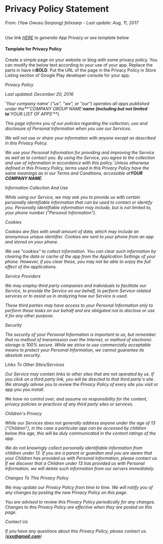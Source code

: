 # Privacy Policy Statement

###### From: \(Yaw Owusu Sarpong\) felixsarp - Last update: Aug, 11, 2017

_Use link _[_HERE_](https://app-privacy-policy-generator.firebaseapp.com/)_ to generate App Privacy or see template below_

#### Template for Privacy Policy

Create a simple page on your website or blog with some privacy policy. You can modify the below text according to your use of your app. Replace the parts in have in**BOLD**. Put the URL of the page in the Privacy Policy in Store Listing section of Google Play developer console for your app.

_Privacy Policy_

_Last updated: December 20, 2016_

_'Your company name' \("us", "we", or "our"\) operates all apps published under the**'COMPANY GROUP NAME'**name \(including but not limited to**'YOUR LIST OF APPS'**\)._

_This page informs you of our policies regarding the collection, use and disclosure of Personal Information when you use our Services._

_We will not use or share your information with anyone except as described in this Privacy Policy._

_We use your Personal Information for providing and improving the Service as well as to contact you. By using the Service, you agree to the collection and use of information in accordance with this policy. Unless otherwise defined in this Privacy Policy, terms used in this Privacy Policy have the same meanings as in our Terms and Conditions, accessible at**YOUR COMPANY NAME**._

_Information Collection And Use_

_While using our Service, we may ask you to provide us with certain personally identifiable information that can be used to contact or identify you. Personally identifiable information may include, but is not limited to, your phone number \("Personal Information"\)._

_Cookies_

_Cookies are files with small amount of data, which may include an anonymous unique identifier. Cookies are sent to your phone from an app and stored on your phone._

_We use "cookies" to collect information. You can clear such information by clearing the data or cache of the app from the Application Settings of your phone. However, if you clear these, you may not be able to enjoy the full effect of the applications._

_Service Providers_

_We may employ third party companies and individuals to facilitate our Service, to provide the Service on our behalf, to perform Service-related services or to assist us in analyzing how our Service is used._

_These third parties may have access to your Personal Information only to perform these tasks on our behalf and are obligated not to disclose or use it for any other purpose._

_Security_

_The security of your Personal Information is important to us, but remember that no method of transmission over the Internet, or method of electronic storage is 100% secure. While we strive to use commercially acceptable means to protect your Personal Information, we cannot guarantee its absolute security._

_Links To Other Sites/Services_

_Our Service may contain links to other sites that are not operated by us. If you click on a third party link, you will be directed to that third party's site. We strongly advise you to review the Privacy Policy of every site you visit or app you you install._

_We have no control over, and assume no responsibility for the content, privacy policies or practices of any third party sites or services._

_Children's Privacy_

_While our Services does not generally address anyone under the age of 13 \("Children"\), in the case a particular app can be accessed by children below this age, this will be duly communicated in the content ratings of the app._

_We do not knowingly collect personally identifiable information from children under 13. If you are a parent or guardian and you are aware that your Children has provided us with Personal Information, please contact us. If we discover that a Children under 13 has provided us with Personal Information, we will delete such information from our servers immediately._

_Changes To This Privacy Policy_

_We may update our Privacy Policy from time to time. We will notify you of any changes by posting the new Privacy Policy on this page._

_You are advised to review this Privacy Policy periodically for any changes. Changes to this Privacy Policy are effective when they are posted on this page._

_Contact Us_

_If you have any questions about this Privacy Policy, please contact us. \(**xxx@gmail.com**\)_

